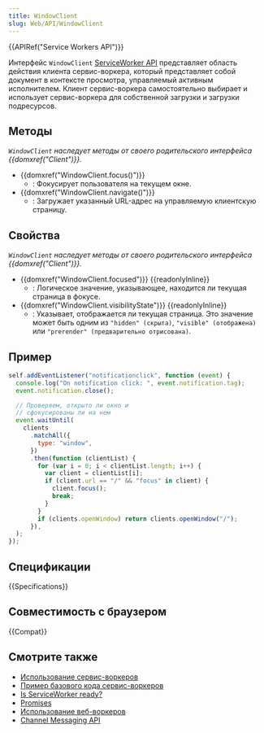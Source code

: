 ```yaml
---
title: WindowClient
slug: Web/API/WindowClient
---
```


{{APIRef("Service Workers API")}}

Интерфейс `WindowClient` [ServiceWorker API](/ru/docs/Web/API/ServiceWorker_API) представляет область действия клиента сервис-воркера, который представляет собой документ в контексте просмотра, управляемый активным исполнителем. Клиент сервис-воркера самостоятельно выбирает и использует сервис-воркера для собственной загрузки и загрузки подресурсов.

## Методы

_`WindowClient` наследует методы от своего родительского интерфейса {{domxref("Client")}}._

- {{domxref("WindowClient.focus()")}}
  - : Фокусирует пользователя на текущем окне.
- {{domxref("WindowClient.navigate()")}}
  - : Загружает указанный URL-адрес на управляемую клиентскую страницу.

## Свойства

_`WindowClient` наследует методы от своего родительского интерфейса {{domxref("Client")}}._

- {{domxref("WindowClient.focused")}} {{readonlyInline}}
  - : Логическое значение, указывающее, находится ли текущая страница в фокусе.
- {{domxref("WindowClient.visibilityState")}} {{readonlyInline}}
  - : Указывает, отображается ли текущая страница. Это значение может быть одним из `"hidden" (скрыта)`, `"visible" (отображена)` или `"prerender" (предварительно отрисована)`.

## Пример

```js
self.addEventListener("notificationclick", function (event) {
  console.log("On notification click: ", event.notification.tag);
  event.notification.close();

  // Проверяем, открыто ли окно и
  // сфокусированы ли на нем
  event.waitUntil(
    clients
      .matchAll({
        type: "window",
      })
      .then(function (clientList) {
        for (var i = 0; i < clientList.length; i++) {
          var client = clientList[i];
          if (client.url == "/" && "focus" in client) {
            client.focus();
            break;
          }
        }
        if (clients.openWindow) return clients.openWindow("/");
      }),
  );
});
```

## Спецификации

{{Specifications}}

## Совместимость с браузером

{{Compat}}

## Смотрите также

- [Использование сервис-воркеров](/ru/docs/Web/API/ServiceWorker_API/Using_Service_Workers)
- [Пример базового кода сервис-воркеров](https://github.com/mdn/sw-test)
- [Is ServiceWorker ready?](https://jakearchibald.github.io/isserviceworkerready/)
- [Promises](/ru/docs/Web/JavaScript/Reference/Global_Objects/Promise)
- [Использование веб-воркеров](/ru/docs/Web/Guide/Performance/Using_web_workers)
- [Channel Messaging API](/ru/docs/Web/API/Channel_Messaging_API)
